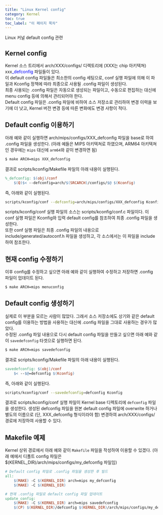 ```yaml
---
title: "Linux Kernel config"
category: Kernel
toc: true
toc_label: "이 페이지 목차"
---
```


Linux 커널 default config 관련

## Kernel config
Kernel 소스 트리에서 arch/XXX/configs/ 디렉토리에 (XXX는 chip 아키텍쳐) xxx<span style="color:blue">_defconfig</span> 파일들이 있다.  
이 default config 파일들은 최소한의 config 세팅으로, conf 실행 파일에 의해 이 파일과 Kconfig 정책에 따라 최종으로 사용될 .config 파일이 생성된다.  
최종 사용되는 .config 파일은 자동으로 생성되는 파일이고, 수동으로 편집하는 대신에 menu config 등에 의해서 관리되어야 한다.  
Default config 파일은 .config 파일에 비하여 소스 저장소로 관리하여 변경 이력을 보기에 더 낫고, Kernel 버전 변경 등에 따른 변화에도 변경 사항이 적다.

## Default config 이용하기
아래 예와 같이 실행하면 arch/mips/configs/XXX_defconfig 파일을 base로 하여 .config 파일을 생성한다. (아래 예들은 MIPS 아키텍쳐로 하였으며, ARM64 아키텍쳐인 경우에는 `mips` 대신에 `arm64`와 같이 변경하면 됨)
```bash
$ make ARCH=mips XXX_defconfig
```
결과로 scripts/kconfig/Makefile 파일의 아래 내용이 실행된다.
```makefile
%_defconfig: $(obj)/conf
    $(Q)$< --defconfig=arch/$(SRCARCH)/configs/$@ $(Kconfig)
```
즉, 아래와 같이 실행된다.
```bash
scripts/kconfig/conf --defconfig=arch/mips/configs/XXX_defconfig Kconfig
```
scripts/kconfig/conf 실행 파일의 소스는 scripts/kconfig/conf.c 파일이다. 이 conf 실행 파일은 Kconfig와 입력 default config를 참조하여 최종 .config 파일을 생성한다.  
또한 conf 실행 파일은 최종 .config 파일의 내용으로 include/generated/autoconf.h 파일을 생성하고, 각 소스에서는 이 파일을 include하여 참조한다.

## 현재 config 수정하기
 이후 config를 수정하고 싶으면 아래 예와 같이 실행하여 수정하고 저장하면 .config 파일이 업데이트 된다.
 ```bash
$ make ARCH=mips menuconfig
```

## Default config 생성하기
실제로 이 부분을 모르는 사람이 많았다. 그래서 소스 저장소에도 상기와 같은 default config를 이용하는 방법을 사용하는 대신에 .config 파일을 그대로 사용하는 경우가 많았다.  
수정된 .config 파일 내용으로 다시 default config 파일을 만들고 싶으면 아래 예와 같이 `savedefconfig` 타겟으로 실행하면 된다.
```bash
$ make ARCH=mips savedefconfig
```
결과로 scripts/kconfig/Makefile 파일의 아래 내용이 실행된다.
```makefile
savedefconfig: $(obj)/conf
    $< --$@=defconfig $(Kconfig)
```
즉, 아래와 같이 실행된다.
```bash
scripts/kconfig/conf --savedefconfig=defconfig Kconfig
```
결과로 scripts/kconfig/conf 실행 파일이 Kernel base 디렉토리에 `defconfig` 파일을 생성한다. 생성된 defconfig 파일을 원본 default config 파일에 overwrite 하거나 별도의 이름으로 (단, XXX_defconfig 형식이라야 함) 변경하여 arch/XXX/configs/ 경로에 저장하여 사용할 수 있다.

## Makefile 예제
Kernel 상위 경로에서 아래 예와 같이 `Makefile` 파일을 작성하여 이용할 수 있겠다. (아래 예에서 디폴트 config 파일은 $(KERNEL_DIR)/arch/mips/configs/my_defconfig 파일임)
```makefile
# Default config 파일로 .config 파일을 생성한 후 빌드
all:
    $(MAKE) -C $(KERNEL_DIR) arch=mips my_defconfig
    $(MAKE) -C $(KERNEL_DIR)

# 현재 .config 파일로 default config 파일 업데이트
update_config:
    $(MAKE) -C $(KERNEL_DIR) arch=mips savedefconfig
    $(CP) $(KERNEL_DIR)/defconfig $(KERNEL_DIR)/arch/mips/configs/my_defconfig
```

